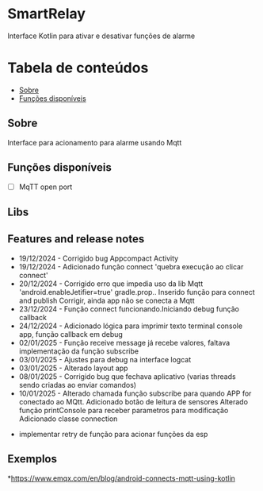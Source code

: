 # SmartRelay
Interface Kotlin para ativar e desativar funções de alarme

Tabela de conteúdos
=================
<!--ts-->
* [Sobre](#Sobre)
* [Funções disponíveis](#Features)

<!--te-->

## Sobre
Interface para acionamento para alarme usando Mqtt

## Funções disponíveis
- [ ] MqTT open port

## Libs

## Features and release notes

- 19/12/2024 - Corrigido bug Appcompact Activity
- 19/12/2024 - Adicionado função connect 'quebra execução ao clicar connect'
- 20/12/2024 - Corrigido erro que impedia uso da lib Mqtt 'android.enableJetifier=true' gradle.prop..
               Inserido função para connect and publish
               Corrigir, ainda app não se conecta a Mqtt
- 23/12/2024 - Função connect funcionando.Iniciando debug função callback
- 24/12/2024 - Adicionado lógica para imprimir texto terminal console app, função callback em debug
- 02/01/2025 - Função receive message já recebe valores, faltava implementação da função subscribe
- 03/01/2025 - Ajustes para debug na interface logcat
- 03/01/2025 - Alterado layout app
- 08/01/2025 - Corrigido bug que fechava aplicativo (varias threads sendo criadas ao enviar comandos)
- 10/01/2025 - Alterado chamada função subscribe para quando APP for conectado ao MQtt.
               Adicionado botão de leitura de sensores
               Alterado função printConsole para receber parametros para modificação
               Adicionado classe connection



* implementar retry de função para acionar funções da esp

## Exemplos

*https://www.emqx.com/en/blog/android-connects-mqtt-using-kotlin